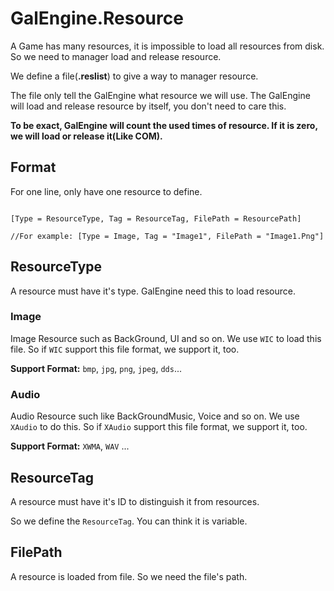 # GalEngine.Resource

A Game has many resources, it is impossible to load all resources from disk.
So we need to manager load and release resource.

We define a file(**.reslist**) to give a way to manager resource.

The file only tell the GalEngine what resource we will use. 
The GalEngine will load and release resource by itself, you don't need to care this.

**To be exact, GalEngine will count the used times of resource. If it is zero, we will load or release it(Like COM).**

## Format

For one line, only have one resource to define.

```resList

[Type = ResourceType, Tag = ResourceTag, FilePath = ResourcePath]

//For example: [Type = Image, Tag = "Image1", FilePath = "Image1.Png"]
```

## ResourceType

A resource must have it's type. GalEngine need this to load resource.

### Image

Image Resource such as BackGround, UI and so on. 
We use `WIC` to load this file. 
So if `WIC` support this file format, we support it, too.

**Support Format:** `bmp`, `jpg`, `png`, `jpeg`, `dds`...

### Audio

Audio Resource such like BackGroundMusic, Voice and so on. 
We use `XAudio` to do this.
So if `XAudio` support this file format, we support it, too.

**Support Format:** `XWMA`, `WAV` ...

## ResourceTag

A resource must have it's ID to distinguish it from resources.

So we define the `ResourceTag`. 
You can think it is variable.

## FilePath

A resource is loaded from file.
So we need the file's path.